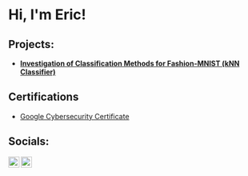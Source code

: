 <h1>Hi, I'm Eric!</h1>

<h2>Projects:</h2>

- <b>[Investigation of Classification Methods for Fashion-MNIST (kNN Classifier)](https://github.com/joshmadakor1/Algorithms-Practice)</b>
 
<h2>Certifications</h2>

- [Google Cybersecurity Certificate](https://coursera.org/share/af449dd7f93a28ae2027ef0457fab040)

<h2>Socials:</h2>

[<img align="left" alt="JoshMadakor | LinkedIn" width="22px" src="https://cdn.jsdelivr.net/npm/simple-icons@v3/icons/linkedin.svg" />][linkedin]
[<img align="left" alt="JoshMadakor | Instagram" width="22px" src="https://cdn.jsdelivr.net/npm/simple-icons@v3/icons/instagram.svg" />][instagram]

[instagram]: https://www.instagram.com/chau_cow/
[linkedin]: https://www.linkedin.com/in/eric-chau-18971026b/
